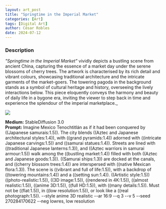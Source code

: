 ```yaml
---
layout: art_post
title: "Springtime in the Imperial Market"
categories: [Art]
tags: [Digital Art]
author: César Robles
date: 2024-07-12
---
```

### Description
*"Springtime in the Imperial Market"* vividly depicts a bustling scene from ancient China, capturing the essence of a market day under the serene blossoms of cherry trees. The artwork is characterised by its rich detail and vibrant colours, showcasing traditional architecture and the intricate garments of the market-goers. The towering pagoda in the background stands as a symbol of cultural heritage and history, overseeing the lively interactions below. This piece eloquently conveys the harmony and beauty of daily life in a bygone era, inviting the viewer to step back in time and experience the splendour of the imperial marketplace._

![](/imag/digital_art/springtime_in_the_imperial_market.jpg)

**Medium:** StableDiffusion 3.0\
**Prompt:** Imagine Mexico Tenochtitlán as if it had been conquered by ((Japanese samurais:1.5)). The city blends ((Aztec and Japanese architectural styles:1.4)), with ((grand pyramids:1.4)) adorned with ((intricate Japanese carvings:1.5)) and ((samurai statues:1.4)). Streets are lined with ((traditional Japanese lanterns:1.3)), and ((Aztec warriors in samurai armour:1.5)) walk among the ((bustling market:1.4)) filled with both ((Aztec and Japanese goods:1.3)). ((Samurai ships:1.3)) are docked at the canals, and ((cherry blossom trees:1.4)) are interspersed with ((native Mexican flora:1.3)). The scene is ((vibrant and full of life:1.5)), with a backdrop of ((towering mountains:1.4)) and a ((setting sun:1.4)). ((Artistic style:1.5)) ((photo-realistic:1.5)), ((3D image:1.5)), ((rendered in 4K:1.5)), ((almost realistic:1.5)), ((anime 3D:1.5)), ((full HD:1.5)), with ((many details:1.5)). Must not be ((flat:1.5)), in ((low resolution:1.5)), or look like a ((real photograph:1.5)). --style anime 3D realistic --ar 16:9 --q 3 --v 5 --seed 270284170622 --neg lowres, low resolution